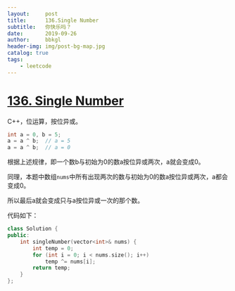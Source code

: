 ```yaml
---
layout:     post
title:      136.Single Number
subtitle:   你快乐吗？
date:       2019-09-26
author:     bbkgl
header-img: img/post-bg-map.jpg
catalog: true
tags:
    - leetcode
---
```


# [136. Single Number](https://leetcode-cn.com/problems/single-number/)

C++，位运算，按位异或。

```cpp
int a = 0, b = 5;
a = a ^ b;  // a = 5
a = a ^ b;  // a = 0
```

根据上述规律，即一个数b与初始为0的数a按位异或两次，a就会变成0。

同理，本题中数组`nums`中所有出现两次的数与初始为0的数a按位异或两次，a都会变成0。

所以最后a就会变成只与a按位异或一次的那个数。

代码如下：

```cpp
class Solution {
public:
    int singleNumber(vector<int>& nums) {
        int temp = 0;
        for (int i = 0; i < nums.size(); i++)
            temp ^= nums[i];
        return temp;
    }
};
```




